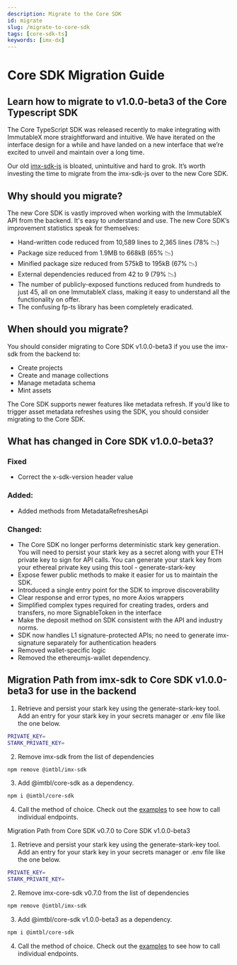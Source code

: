 ```yaml
---
description: Migrate to the Core SDK
id: migrate
slug: /migrate-to-core-sdk
tags: [core-sdk-ts]
keywords: [imx-dx]
---
```


# Core SDK Migration Guide

## Learn how to migrate to v1.0.0-beta3 of the Core Typescript SDK

The Core TypeScript SDK was released recently to make integrating with ImmutableX more straightforward and intuitive. We have iterated on the interface design for a while and have landed on a new interface that we’re excited to unveil and maintain over a long time. 

Our old [imx-sdk-js](https://www.npmjs.com/package/@imtbl/imx-sdk) is bloated, unintuitive and hard to grok. It’s worth investing the time to migrate from the imx-sdk-js over to the new Core SDK. 

## Why should you migrate?

The new Core SDK is vastly improved when working with the ImmutableX API from the backend. It's easy to understand and use. The new Core SDK’s improvement statistics speak for themselves:

* Hand-written code reduced from 10,589 lines to 2,365 lines (78% 📉)
* Package size reduced from 1.9MB to 668kB (65% 📉)
* Minified package size reduced from 575kB to 195kB (67% 📉)
* External dependencies reduced from 42 to 9 (79% 📉)
* The number of publicly-exposed functions reduced from hundreds to just 45, all on one ImmutableX class, making it easy to understand all the functionality on offer.
* The confusing fp-ts library has been completely eradicated.

## When should you migrate?

You should consider migrating to Core SDK v1.0.0-beta3 if you use the imx-sdk from the backend to:
* Create projects
* Create and manage collections
* Manage metadata schema
* Mint assets

The Core SDK supports newer features like metadata refresh. If you’d like to trigger asset metadata refreshes using the SDK, you should consider migrating to the Core SDK. 

## What has changed in Core SDK v1.0.0-beta3? 
### Fixed
* Correct the x-sdk-version header value

### Added:
* Added methods from MetadataRefreshesApi

### Changed:
* The Core SDK no longer performs deterministic stark key generation. You will need to persist your stark key as a secret along with your ETH private key to sign for API calls. You can generate your stark key from your ethereal private key using this tool - generate-stark-key
* Expose fewer public methods to make it easier for us to maintain the SDK.
* Introduced a single entry point for the SDK to improve discoverability
* Clear response and error types, no more Axios wrappers
* Simplified complex types required for creating trades, orders and transfers, no more SignableToken in the interface
* Make the deposit method on SDK consistent with the API and industry norms.
* SDK now handles L1 signature-protected APIs; no need to generate imx-signature separately for authentication headers
* Removed wallet-specific logic
* Removed the ethereumjs-wallet dependency.

## Migration Path from imx-sdk to Core SDK v1.0.0-beta3 for use in the backend
1. Retrieve and persist your stark key using the generate-stark-key tool. Add an entry for your stark key in your secrets manager or .env file like the one below.
```sh
PRIVATE_KEY=
STARK_PRIVATE_KEY=
```
2. Remove imx-sdk from the list of dependencies
```sh
npm remove @imtbl/imx-sdk
```
3. Add @imtbl/core-sdk as a dependency. 
```sh
npm i @imtbl/core-sdk
```
4. Call the method of choice. Check out the [examples](https://github.com/immutable/imx-core-sdk/tree/main/examples) to see how to call individual endpoints.

Migration Path from Core SDK v0.7.0 to Core SDK v1.0.0-beta3
1. Retrieve and persist your stark key using the generate-stark-key tool. Add an entry for your stark key in your secrets manager or .env file like the one below.
```sh
PRIVATE_KEY=
STARK_PRIVATE_KEY=
```
2. Remove imx-core-sdk v0.7.0 from the list of dependencies
```sh
npm remove @imtbl/imx-sdk
```
3. Add @imtbl/core-sdk v1.0.0-beta3 as a dependency. 
```sh
npm i @imtbl/core-sdk
```
4. Call the method of choice. Check out the [examples](https://github.com/immutable/imx-core-sdk/tree/main/examples) to see how to call individual endpoints.
